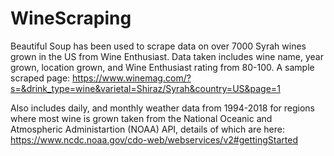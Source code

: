 # WineScraping

Beautiful Soup has been used to scrape data on over 7000 Syrah wines grown in the US from Wine Enthusiast. Data taken includes wine name, year grown, location grown, and Wine Enthusiast rating from 80-100. A sample scraped page: https://www.winemag.com/?s=&drink_type=wine&varietal=Shiraz/Syrah&country=US&page=1


Also includes daily, and monthly weather data from 1994-2018 for regions where most wine is grown taken from the National Oceanic and Atmospheric Administartion (NOAA) API, details of which are here: https://www.ncdc.noaa.gov/cdo-web/webservices/v2#gettingStarted
